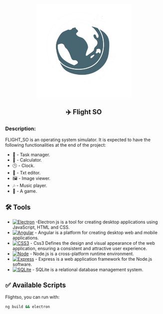 <a name="readme-top"></a>

<div align="center">
<p>
  <img width="300px" src="./src/assets/images/Logo_flightSO_B.png" alt="Logo" />
</p>

## ✈️ Flight SO

</div>

### Description:

FLIGHT_SO is an operating system simulator.
It is expected to have the following functionalities at the end of the project:

- 📝 - Task manager.
- 🧮 - Calculator.
- 🕓 - Clock.
- 📓 - Txt editor.
- 🖼️ - Image viewer.
- 🎶 - Music player.
- 🤖 - A game.

## 🛠️ Tools

- [![Electron][Electron-logo]][Electron-url] -Electron js is a tool for creating desktop applications using JavaScript, HTML and CSS.
- [![Angular][Angular-logo]][Angular-url] - Angular is a platform for creating desktop web and mobile applications.
- [![CSS3][CSS3-logo]][CSS3-url] - Css3 Defines the design and visual appearance of the web application, ensuring a consistent and attractive user experience.
- [![Node][Node-logo]][Node-url] - Node.js is a cross-platform runtime environment.
- [![Express][Express-logo]][Express-url] - Express is a web application framework for the Node.js software.
- [![SQLite][SQLite-logo]][SQLite-url] - SQLite is a relational database management system.

[Angular-logo]: https://img.shields.io/badge/-Angular-DD0031?style=flat-square&logo=angular&logoColor=white
[Angular-url]: https://angular.dev/
[CSS3-logo]: https://img.shields.io/badge/CSS3-1572B6?style=for-the-badge&logo=css3&logoColor=white
[CSS3-url]: https://developer.mozilla.org/en-US/docs/Web/CSS
[Node-logo]: https://img.shields.io/badge/node.js-339933?style=for-the-badge&logo=Node.js&logoColor=white
[Node-url]: https://nodejs.org/en
[Express-logo]: https://img.shields.io/badge/Express%20js-000000?style=for-the-badge&logo=express&logoColor=white
[Express-url]: https://expressjs.com/
[SQLite-logo]: https://img.shields.io/badge/SQLite-blue?logo=sqlite&logoColor=white
[SQLite-url]: https://www.sqlite.org/
[Electron-logo]: https://img.shields.io/badge/electron-47848F?style=for-the-badge&logo=electron&logoColor=white
[Electron-url]: https://www.electronjs.org/

## ✅ Available Scripts

Flightso, you can run with:

```sh
ng build && electron
```

</div>
